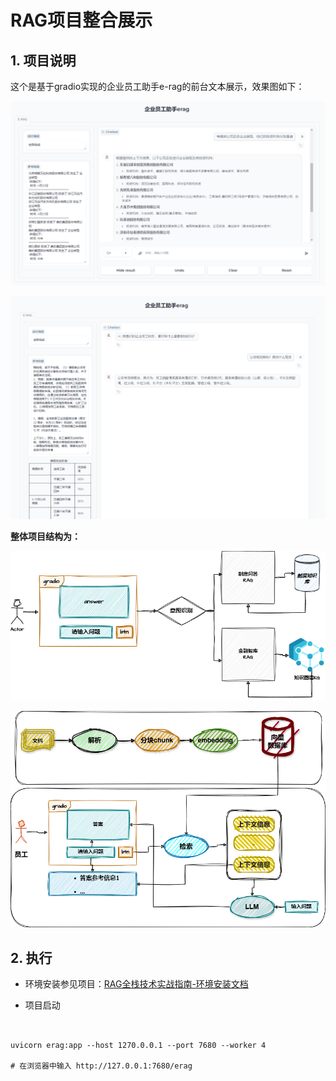 # RAG项目整合展示

## 1. 项目说明

这个是基于gradio实现的企业员工助手e-rag的前台文本展示，效果图如下：

![](./assets/demo1.png)

![](./assets/demo2.png)


**整体项目结构为：**

![](./assets/arch1.png)


![](./assets/arch2.png)

## 2. 执行

- 环境安装参见项目：[RAG全栈技术实战指南-环境安装文档](https://git.imooc.com/coding-920/RAG_full_stack_course_notebooks/src/master/install "")

- 项目启动

``` shell


uvicorn erag:app --host 1270.0.0.1 --port 7680 --worker 4

# 在浏览器中输入 http://127.0.0.1:7680/erag
```